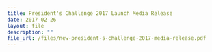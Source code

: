 ```yaml
---
title: President's Challenge 2017 Launch Media Release
date: 2017-02-26
layout: file
description: ""
file_url: /files/new-president-s-challenge-2017-media-release.pdf
---
```

